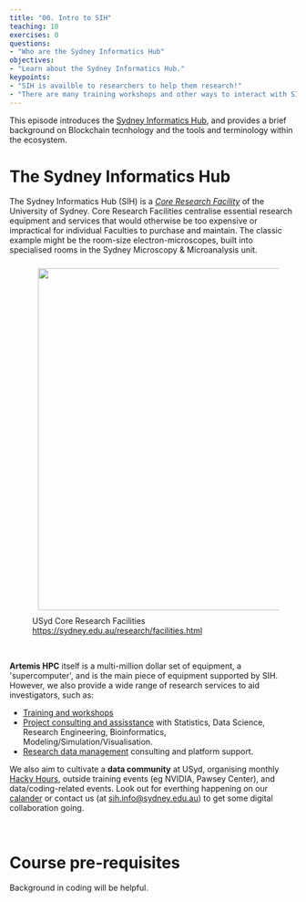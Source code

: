 ```yaml
---
title: "00. Intro to SIH"
teaching: 10
exercises: 0
questions:
- "Who are the Sydney Informatics Hub"
objectives:
- "Learn about the Sydney Informatics Hub."
keypoints:
- "SIH is availble to researchers to help them research!"
- "There are many training workshops and other ways to interact with SIH."
---
```

This episode introduces the [Sydney Informatics Hub](https://informatics.sydney.edu.au/), and provides a brief background on Blockchain tecnhology and the tools and terminology within the ecosystem.


# The Sydney Informatics Hub

The Sydney Informatics Hub (SIH) is a _[Core Research Facility](https://sydney.edu.au/research/facilities.html)_ of the University of Sydney. Core Research Facilities centralise essential research equipment and services that would otherwise be too expensive or impractical for individual Faculties to purchase and maintain. The classic example might be the room-size electron-microscopes, built into specialised rooms in the Sydney Microscopy & Microanalysis unit.

<figure>
  <img src="{{ page.root }}/fig/01_crf.png" style="margin:10px;width:600px"/>
  <figcaption> USyd Core Research Facilities <a href="https://sydney.edu.au/research/facilities.html">https://sydney.edu.au/research/facilities.html</a></figcaption>
</figure><br>

**Artemis HPC** itself is a multi-million dollar set of equipment, a 'supercomputer', and is the main piece of equipment supported by SIH. However, we also provide a wide range of research services to aid investigators, such as:

* [Training and workshops](https://sydney.edu.au/research/facilities/sydney-informatics-hub/workshops-and-training.html)
* [Project consulting and assisstance](https://sydney.edu.au/research/facilities/sydney-informatics-hub/project-support.html) with Statistics, Data Science, Research Engineering, Bioinformatics, Modeling/Simulation/Visualisation.
* [Research data management](https://sydney.edu.au/research/facilities/sydney-informatics-hub/digital-research-infrastructure.html) consulting and platform support.

We also aim to cultivate a **data community** at USyd, organising monthly [Hacky Hours](https://sydney.edu.au/research/facilities/sydney-informatics-hub/workshops-and-training/hacky-hour.html), outside training events (eg NVIDIA, Pawsey Center), and data/coding-related events. Look out for everthing happening on our [calander](https://www.sydney.edu.au/research/facilities/sydney-informatics-hub/workshops-and-training/training-calendar.html) or contact us (at sih.info@sydney.edu.au) to get some digital collaboration going.

<br>

# Course pre-requisites
Background in coding will be helpful.

<br>

